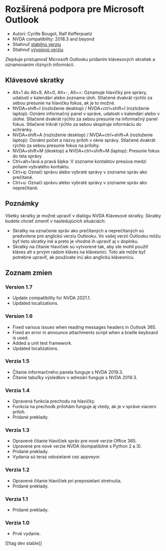 # Rozšírená podpora pre Microsoft Outlook #

* Autori: Cyrille Bougot, Ralf Kefferpuetz
* NVDA compatibility: 2018.3 and beyond
* Stiahnuť [stabilnú verziu][1]
* Stiahnuť [vývojovú verziu][2]

Zlepšuje prístupnosť Microsoft Outlooku pridaním klávesových skratiek a
oznamovaním rôznych informácií.

## Klávesové skratky

* Alt+1 do Alt+9, Alt+0, Alt+-, Alt+=: Oznamuje hlavičky pre správy,
  udalosti v kalendári alebo zozname úloh. Stlačené dvakrát rýchlo za sebou
  presunie na hlavičku fokus, ak je to možné.
* NVDA+shift+I (rozloženie desktop) / NVDA+ctrl+shift+I (rozloženie laptop):
  Oznámi informačný panel v správe, udalosti v kalendári alebo v
  úlohe. Stlačené dvakrát rýchlo za sebou presunie na informačný panel
  fokus. Stlačené trikrát rýchlo za sebou skopíruje informáciu do schránky.
* NVDA+shift+A (rozloženie desktop) / NVDA+ctrl+shift+A (rozloženie laptop):
  Oznámi počet a názvy príloh v okne správy. Stlačené dvakrát rýchlo za
  sebou presunie fokus na prílohy.
* NVDA+shift+M (desktop) a NVDA+ctrl+shift+M (laptop): Presunie fokus do
  tela správy
* Ctrl+alt+ľavá a pravá šípka: V zozname kontaktov presúva medzi poliami
  vybratého kontaktu.
* Ctrl+q: Označí správu alebo vybraté správy v zozname správ ako prečítané.
* Ctrl+u: Označí správu alebo vybraté správy v zozname správ ako
  neprečítané.

## Poznámky

Všetky skratky je možné upraviť v dialógu NVDA Klávesové skratky. Skratky
budete chcieť zmeniť v nasledujúcich situáciách:

* Skratky na označenie správ ako prečítaných a neprečítaných sú predvolene
  pre anglickú verziu Outlooku. Vo vašej verzii Outlooku môžu byť tieto
  skratky iné a preto je vhodné ih upraviť aj v doplnku.
* Skratky na čítanie hlavičiek sú vytvorené tak, aby ste mohli použiť kláves
  alt s prvým radom kláves na klávesnici. Toto ale môže byť potrebné
  upraviť, ak používate inú ako anglickú klávesnicu.

## Zoznam zmien

### Version 1.7

* Update compatibility for NVDA 2021.1.
* Updated localizations.

### Version 1.6

* Fixed various issues when reading messages headers in Outlook 365.
* Fixed an error in announce attachments script when a braille keyboard is
  used.
* Added a unit test framework.
* Updated localizations.

### Verzia 1.5

* Čítanie informarčného panela funguje s NVDA 2019.3.
* Čítanie tabuľky výsledkov v adresári funguje s NVDA 2019.3.

### Verzia 1.4

* Opravená funkcia prechodu na hlavičky.
* Funkcia na prechodk prílohám funguje aj vtedy, ak je v správe viacero
  príloh.
* Pridané preklady.

### Verzia 1.3

* Opravené čítanie hlavičiek správ pre nové verzie Office 365.
* Upravené pre nové verzie NVDA (kompatibilné s Python 2 a 3).
* Pridané preklady.
* Vydania sú teraz odosielané cez appveyor.

### Verzia 1.2

* Opravené čítanie hlavičiek pri preposielaní stretnutia.
* Pridané preklady.

### Verzia 1.1

* Pridané preklady.

### Verzia 1.0

* Prvé vydanie.

[[!tag dev stable]]

[1]: https://addons.nvda-project.org/files/get.php?file=outlookextended

[2]: https://addons.nvda-project.org/files/get.php?file=outlookextended-dev
